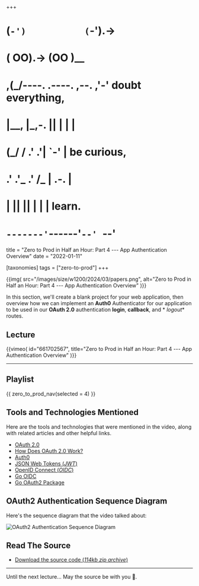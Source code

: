+++
#   (`-')           (`-').->
#   ( OO).->        (OO )__
# ,(_/----. .----. ,--. ,'-' doubt everything,
# |__,    |\_,-.  ||  | |  |
#  (_/   /    .' .'|  `-'  | be curious,
#  .'  .'_  .'  /_ |  .-.  |
# |       ||      ||  | |  | learn.
# `-------'`------'`--' `--'

title = "Zero to Prod in Half an Hour: Part 4 --- App Authentication Overview"
date = "2022-01-11"

[taxonomies]
tags = ["zero-to-prod"]
+++

{{img(
  src="/images/size/w1200/2024/03/papers.png",
  alt="Zero to Prod in Half an Hour: Part 4 --- App Authentication Overview"
)}}

In this section, we'll create a blank project for your web application, then
overview how we can implement an **Auth0** Authenticator for our application to
be used in our **OAuth 2.0** authentication **login**, **callback**, and *
*logout** routes.

## Lecture

{{vimeo(
  id="661702567",
  title="Zero to Prod in Half an Hour: Part 4 --- App Authentication Overview"
)}}

--------

## Playlist

{{ zero_to_prod_nav(selected = 4) }}

## Tools and Technologies Mentioned

Here are the tools and technologies that were mentioned in the video, along with
related articles and other helpful links.

* [OAuth 2.0](https://oauth.net/2/)
* [How Does OAuth 2.0 Work?](https://www.digitalocean.com/community/tutorials/an-introduction-to-oauth-2)
* [Auth0](https://auth0.com/)
* [JSON Web Tokens (_JWT_)](https://jwt.io/)
* [OpenID Connect (_OIDC_)](https://openid.net/connect/)
* [Go OIDC](https://github.com/coreos/go-oidc)
* [Go OAuth2 Package](https://github.com/golang/oauth2)

## OAuth2 Authentication Sequence Diagram

Here's the sequence diagram that the video talked about:

![OAuth2 Authentication Sequence Diagram](/images/2022/01/Screen-Shot-2022-01-10-at-5.00.04-PM.png)

## Read The Source

* [Download the source code (*114kb zip
  archive*)](https://assets.zerotohero.dev/zero-to-prod-in-30/zero-to-prod-in-30.zip)

------------

Until the next lecture... May the source be with you 🦄.
